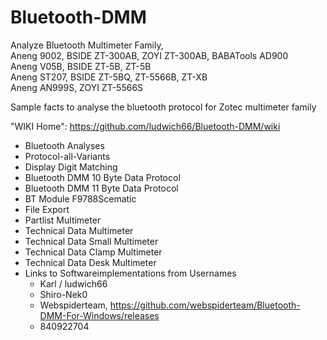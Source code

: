 # Bluetooth-DMM
Analyze Bluetooth Multimeter Family,<br>
Aneng 9002,   BSIDE ZT-300AB, ZOYI ZT-300AB, BABATools AD900<br>
Aneng V05B,   BSIDE ZT-5B, ZT-5B<br>
Aneng ST207,  BSIDE ZT-5BQ, ZT-5566B, ZT-XB<br>
Aneng AN999S, ZOYI ZT-5566S<br>


Sample facts to analyse the bluetooth protocol for Zotec multimeter family<br>

"WIKI Home": https://github.com/ludwich66/Bluetooth-DMM/wiki<br>
- Bluetooth Analyses<br>
- Protocol-all-Variants<br>
- Display Digit Matching
-   Bluetooth DMM 10 Byte Data Protocol<br>
-   Bluetooth DMM 11 Byte Data Protocol<br>
- BT Module F9788Scematic<br>
- File Export<br>
- Partlist Multimeter<br>
- Technical Data Multimeter<br>
- Technical Data Small Multimeter<br>
- Technical Data Clamp Multimeter<br>
- Technical Data Desk Multimeter<br>
- Links to Softwareimplementations from Usernames 
  * Karl / ludwich66
  * Shiro-Nek0
  * Webspiderteam, https://github.com/webspiderteam/Bluetooth-DMM-For-Windows/releases
  * 840922704

